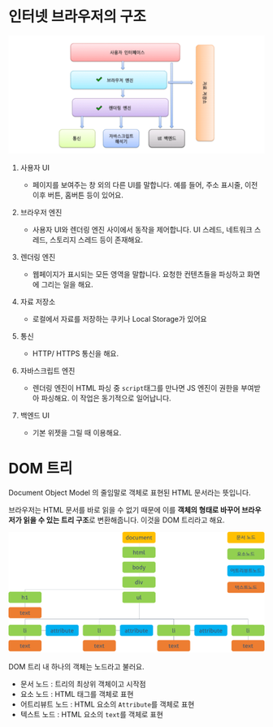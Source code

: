# 인터넷 브라우저의 구조

<img src="../Images/browser.png" width="700">

1. 사용자 UI
    - 페이지를 보여주는 창 외의 다른 UI를 말합니다. 예를 들어, 주소 표시줄, 이전 이후 버튼, 홈버튼 등이 있어요.

2. 브라우저 엔진
    - 사용자 UI와 렌더링 엔진 사이에서 동작을 제어합니다. UI 스레드, 네트워크 스레드, 스토리지 스레드 등이 존재해요.

3. 렌더링 엔진
    - 웹페이지가 표시되는 모든 영역을 말합니다. 요청한 컨텐츠들을 파싱하고 화면에 그리는 일을 해요.

4. 자료 저장소
    - 로컬에서 자료를 저장하는 쿠키나 Local Storage가 있어요

5. 통신
    - HTTP/ HTTPS 통신을 해요.

6. 자바스크립트 엔진
    - 렌더링 엔진이 HTML 파싱 중 `script`태그를 만나면 JS 엔진이 권한을 부여받아 파싱해요. 이 작업은 동기적으로 일어납니다.

7. 백엔드 UI
    - 기본 위젯을 그릴 때 이용해요.



# DOM 트리

Document Object Model 의 줄임말로 객체로 표현된 HTML 문서라는 뜻입니다.

브라우저는 HTML 문서를 바로 읽을 수 없기 때문에 이를 **객체의 형태로 바꾸어 브라우저가 읽을 수 있는 트리 구조**로 변환해줍니다. 이것을 DOM 트리라고 해요.

<img src="../Images/domTree.png" width="700">

DOM 트리 내 하나의 객체는 노드라고 불러요.

- 문서 노드 : 트리의 최상위 객체이고 시작점
- 요소 노드 : HTML 태그를 객체로 표현
- 어트리뷰트 노드 : HTML 요소의 `Attribute`를 객체로 표현
- 텍스트 노드 : HTML 요소의 `text`를 객체로 표현